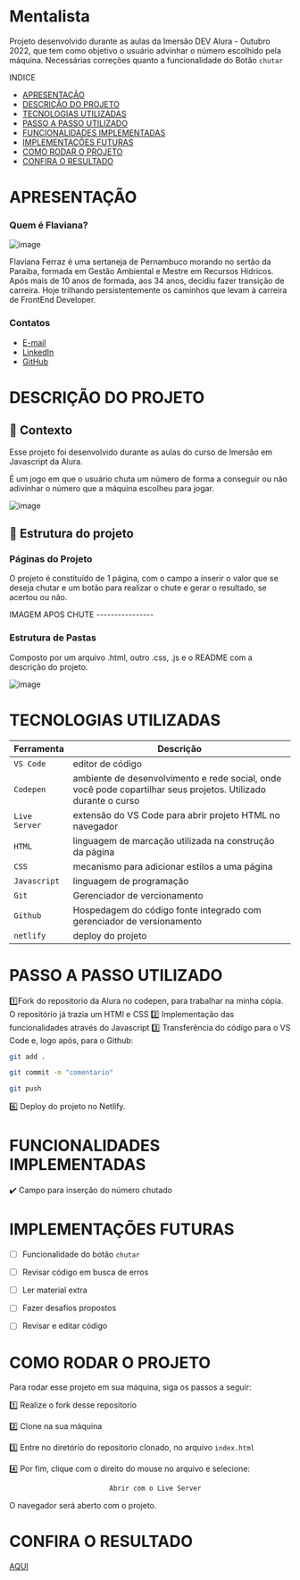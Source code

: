 # Mentalista

Projeto desenvolvido durante as aulas da Imersão DEV Alura - Outubro 2022, que tem como objetivo o usuário advinhar o número escolhido pela máquina.
Necessárias correções quanto a funcionalidade do Botão `chutar`


INDICE
- [APRESENTAÇÃO](#APRESENTAÇÃO)
- [DESCRIÇÃO DO PROJETO](#Descrição-Do-Projeto)
- [TECNOLOGIAS UTILIZADAS](#Tecnologias-Utilizadas)
- [PASSO A PASSO UTILIZADO](#Passo-A-Passo-Utilizado)
- [FUNCIONALIDADES IMPLEMENTADAS](#Funcionalidades-Implementadas)
- [IMPLEMENTAÇÕES FUTURAS](#Implementações-Futuras)
- [COMO RODAR O PROJETO](#Como-Rodar-O-Projeto)
- [CONFIRA O RESULTADO ](#Confira-O-Resultado)


# APRESENTAÇÃO

### Quem é Flaviana?

![image](https://github.com/FlavianaFXT/ProjetoFinal-reprograma/assets/113718720/1e13d5e7-b1b4-4701-a689-ec293ec77ea1)

Flaviana Ferraz é uma sertaneja de Pernambuco morando no sertão da Paraiba, formada em Gestão Ambiental e Mestre em Recursos Hídricos. Após mais de 10 anos de formada, aos 34 anos, decidiu fazer transição de carreira. Hoje trilhando persistentemente os caminhos que levam à carreira de FrontEnd Developer.

### Contatos

- [E-mail](flaviferraz@yahoo.com.br)
- [LinkedIn](https://www.linkedin.com/in/flaviana-ferraz-frontend)
- [GitHub](https://github.com/flavianafxt)


# DESCRIÇÃO DO PROJETO

## 🧠 Contexto

Esse projeto foi desenvolvido durante as aulas do curso de Imersão em Javascript da Alura. 

É um jogo em que o usuário chuta um número de forma a conseguir ou não adivinhar o número que a máquina escolheu para jogar.


![image](https://github.com/user-attachments/assets/c6c983fe-ffaa-455f-8d96-31d8ff5dfc46)




## 🧠 Estrutura do projeto

### Páginas do Projeto

O projeto é constituído de 1 página, com o campo a inserir o valor que se deseja chutar e um botão para realizar o chute e gerar o resultado, se acertou ou não.




IMAGEM APOS CHUTE ----------------



### Estrutura de Pastas

Composto por um arquivo .html, outro .css, .js e o README com a descrição do projeto.


![image](https://github.com/user-attachments/assets/900c3f11-c07a-4297-8d19-9cf29161eff8)



# TECNOLOGIAS UTILIZADAS

| Ferramenta | Descrição |
| --- | --- |
| `VS Code` | editor de código |
| `Codepen`| ambiente de desenvolvimento e rede social, onde você pode copartilhar seus projetos. Utilizado durante o curso  |
| `Live Server`| extensão do VS Code para abrir projeto HTML no navegador |
| `HTML` | linguagem de marcação utilizada na construção da página |
| `CSS` | mecanismo para adicionar estilos a uma página |
| `Javascript`|  linguagem de programação  |
| `Git` | Gerenciador de vercionamento |
| `Github` | Hospedagem do código fonte integrado com gerenciador de versionamento |
| `netlify` | deploy do projeto |



# PASSO A PASSO UTILIZADO

1️⃣Fork do repositorio da Alura no codepen, para trabalhar na minha cópia.
O repositório já trazia um HTMl e CSS 
2️⃣ Implementação das funcionalidades através do Javascript
3️⃣ Transferência do código para o VS Code e, logo após, para o Github:

 ```bash
 git add .
 ```
 ```bash
 git commit -m "comentario"
```
 ```bash
 git push
```

6️⃣ Deploy do projeto no Netlify.


# FUNCIONALIDADES IMPLEMENTADAS

✔️ Campo para inserção do número chutado


#  IMPLEMENTAÇÕES FUTURAS

- [ ] Funcionalidade do botão `chutar`
- [ ] Revisar código em busca de erros
- [ ] Ler material extra
- [ ] Fazer desafios propostos
- [ ] Revisar e editar código


# COMO RODAR O PROJETO

Para rodar esse projeto em sua máquina, siga os passos a seguir:

1️⃣ Realize o fork desse repositorio

2️⃣ Clone na sua máquina

3️⃣ Entre no diretório do repositorio clonado, no arquivo `index.html`

4️⃣ Por fim, clique com o direito do mouse no arquivo e selecione:
```bash
                         Abrir com o Live Server
```

O navegador será aberto com o projeto.


# CONFIRA O RESULTADO 

[AQUI](https://mentalista-imdev-alura.netlify.app/)











